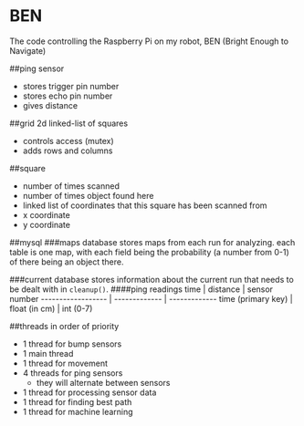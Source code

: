BEN
===

The code controlling the Raspberry Pi on my robot, BEN (Bright Enough to Navigate)

##ping sensor
* stores trigger pin number
* stores echo pin number
* gives distance

##grid
2d linked-list of squares

* controls access (mutex)
* adds rows and columns

##square
* number of times scanned
* number of times object found here
* linked list of coordinates that this square has been scanned from
* x coordinate
* y coordinate

##mysql
###maps database
stores maps from each run for analyzing. each table is one map, with each field being the probability (a number from 0-1) of there being an object there.

###current database
stores information about the current run that needs to be dealt with in `cleanup()`.
####ping readings
time               | distance      | sensor number
------------------ | ------------- | -------------
time (primary key) | float (in cm) | int (0-7)

##threads
in order of priority

* 1 thread for bump sensors
* 1 main thread
* 1 thread for movement
* 4 threads for ping sensors
	* they will alternate between sensors
* 1 thread for processing sensor data
* 1 thread for finding best path
* 1 thread for machine learning